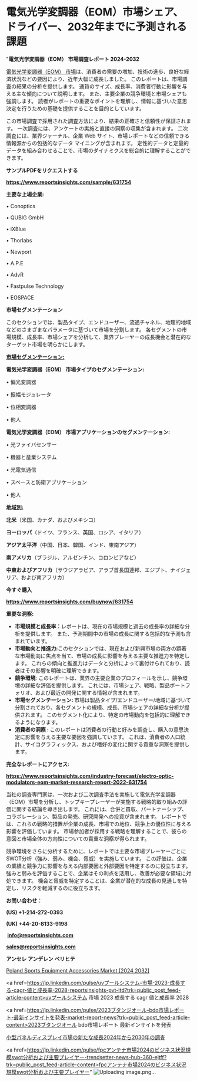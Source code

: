 # 電気光学変調器（EOM）市場シェア、ドライバー、2032年までに予測される課題

"<strong>電気光学変調器（EOM） 市場調査レポート 2024-2032</strong>

<a href=https://www.reportsinsights.com/sample/631754>電気光学変調器（EOM） 市場</a>は、消費者の需要の増加、技術の進歩、良好な経済状況などの要因により、近年大幅に成長しました。 このレポートは、市場調査の結果の分析を提供します。 通貨のサイズ、成長率、消費者行動に影響を与える主な傾向について説明します。 また、主要企業の競争環境と市場シェアも強調します。 読者がレポートの重要なポイントを理解し、情報に基づいた意思決定を行うための基礎を提供することを目的としています。

この市場調査で採用された調査方法により、結果の正確さと信頼性が保証されます。 一次調査には、アンケートの実施と直接の洞察の収集が含まれます。 二次調査には、業界ジャーナル、企業 Web サイト、市場レポートなどの信頼できる情報源からの包括的なデータ マイニングが含まれます。 定性的データと定量的データを組み合わせることで、市場のダイナミクスを総合的に理解することができます。

<strong><b>サンプルPDFをリクエストする</b></strong>

<a href=https://www.reportsinsights.com/sample/631754><strong><u>https://www.reportsinsights.com/sample/631754</u></strong></a>

<strong>主要な上場企業:</strong>

• Conoptics

• QUBIG GmbH

• iXBlue

• Thorlabs

• Newport

• A.P.E

• AdvR

• Fastpulse Technology

• EOSPACE

<strong>市場セグメンテーション</strong>

このセクションでは、製品タイプ、エンドユーザー、流通チャネル、地理的地域などのさまざまなパラメータに基づいて市場を分割します。 各セグメントの市場規模、成長率、市場シェアを分析して、業界プレーヤーの成長機会と潜在的なターゲット市場を明らかにします。

<strong><u>市場セグメンテーション</u></strong><strong><u>:</u></strong>

<strong>電気光学変調器（EOM） 市場タイプのセグメンテーション:</strong>

• 偏光変調器

• 振幅モジュレータ

• 位相変調器

• 他人

<strong>電気光学変調器（EOM） 市場アプリケーションのセグメンテーション:</strong>

• 光ファイバセンサー

• 機器と産業システム

• 光電気通信

• スペースと防衛アプリケーション

• 他人

<strong><u>地域別</u></strong><strong><u>:</u></strong>

<strong>北米</strong>（米国、カナダ、およびメキシコ）

<strong>ヨーロッパ</strong>（ドイツ、フランス、英国、ロシア、イタリア）

<strong>アジア太平洋</strong>（中国、日本、韓国、インド、東南アジア）

<strong>南アメリカ</strong>（ブラジル、アルゼンチン、コロンビアなど）

<strong>中東およびアフリカ</strong>（サウジアラビア、アラブ首長国連邦、エジプト、ナイジェリア、および南アフリカ）

<strong>今すぐ購入</strong>

<a href=https://www.reportsinsights.com/buynow/631754><strong><u>https://www.reportsinsights.com/buynow/631754</u></strong></a>

<strong>重要な洞察:</strong>
<ul>
  <li><strong>市場規模と成長率：</strong>レポートは、現在の市場規模と過去の成長率の詳細な分析を提供します。 また、予測期間中の市場の成長に関する包括的な予測も含まれています。</li>
  <li><strong>市場動向と推進力:</strong>このセクションでは、現在および新興市場の両方の顕著な市場動向に焦点を当て、市場の成長に影響を与える主要な推進力を特定します。 これらの傾向と推進力はデータと分析によって裏付けられており、読者はその影響を明確に理解できます。</li>
  <li><strong>競争環境</strong>: このレポートは、業界の主要企業のプロフィールを示し、競争環境の詳細な評価を提供します。 これには、市場シェア、戦略、製品ポートフォリオ、および最近の開発に関する情報が含まれます。</li>
  <li><strong>市場セグメンテーション: </strong>市場は製品タイプ/エンドユーザー/地域に基づいて分割されており、各セグメントの規模、成長、市場シェアの詳細な分析が提供されます。 このセグメント化により、特定の市場動向を包括的に理解できるようになります。</li>
  <li><strong>消費者の洞察 : </strong>このレポートは消費者の行動と好みを調査し、購入の意思決定に影響を与える主要な要因を強調しています。 これは、消費者の人口統計、サイコグラフィックス、および嗜好の変化に関する貴重な洞察を提供します。</li>
</ul>
<strong>完全なレポートにアクセス:</strong>

<a href=https://www.reportsinsights.com/industry-forecast/electro-optic-modulators-eom-market-research-report-2022-631754><strong><u><b>https://www.reportsinsights.com/industry-forecast/electro-optic-modulators-eom-market-research-report-2022-631754</b></u></strong></a>

当社の調査専門家は、一次および二次調査手法を実施して電気光学変調器（EOM）市場を分析し、トップキープレーヤーが実施する戦略的取り組みの評価に関する結論を導き出します。 これには、合併と買収、パートナーシップ、コラボレーション、製品の発売、研究開発への投資が含まれます。 レポートでは、これらの戦略的措置が企業の成長、市場での地位、競争上の優位性に与える影響を評価しています。 市場参加者が採用する戦略を理解することで、彼らの意図と市場全体の方向性についての貴重な洞察が得られます。

競争環境をさらに分析するために、レポートでは主要な市場プレーヤーごとにSWOT分析（強み、弱み、機会、脅威）を実施しています。 この評価は、企業の業績と競争力に影響を与える内部要因と外部要因を特定するのに役立ちます。 強みと弱みを評価することで、企業はその利点を活用し、改善が必要な領域に対処できます。 機会と脅威を特定することは、企業が潜在的な成長の見通しを特定し、リスクを軽減するのに役立ちます。

<strong>お問い合わせ：</strong>

<strong>(US) +1-214-272-0393</strong>

<strong>(UK) +44-20-8133-9198</strong>

<strong> </strong><a href=info@reportsinsights.com><strong><u>info@reportsinsights.com</u></strong></a>

<a href=sales@reportsinsights.com><strong><u>sales@reportsinsights.com</u></strong></a>

<strong>アンセレ アンデレン ベリヒテ</strong>

<a href=https://www.linkedin.com/pulse/poland-sports-equipment-accessories-market-segments-grj5f/>Poland Sports Equipment Accessories Market [2024 2032]</a>

<a href=https://jp.linkedin.com/pulse/uvプールシステム-市場-2023-成長する-cagr-値と成長率-2028-reportsinsights-pvt-ltd?trk=public_post_feed-article-content>uvプールシステム 市場 2023 成長する cagr 値と成長率 2028</a>

<a href=https://jp.linkedin.com/pulse/2023ブタンジオール-bdo市場レポート-最新インサイトを発表-market-report-news?trk=public_post_feed-article-content>2023ブタンジオール bdo市場レポート 最新インサイトを発表</a>

<a href=https://www.linkedin.com/pulse/小型パネルディスプレイ市場の新たな成長2024年から2030年の調査-community-market-research-lin2e/>小型パネルディスプレイ市場の新たな成長2024年から2030年の調査</a>

<a href=https://jp.linkedin.com/pulse/fpcアンテナ市場2024のビジネス状況規模swot分析および主要プレイヤー-trendsetter-news-hub-360-ejtff?trk=public_post_feed-article-content>fpcアンテナ市場2024のビジネス状況規模swot分析および主要プレイヤー</a>"
![Uploading image.png…]()
